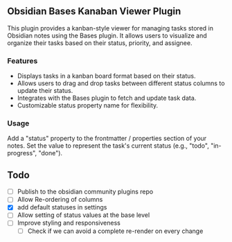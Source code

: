 ## Obsidian Bases Kanaban Viewer Plugin

This plugin provides a kanban-style viewer for managing tasks stored in Obsidian notes using the Bases plugin. It allows users to visualize and organize their tasks based on their status, priority, and assignee.

### Features

-   Displays tasks in a kanban board format based on their status.
-   Allows users to drag and drop tasks between different status columns to update their status.
-   Integrates with the Bases plugin to fetch and update task data.
-   Customizable status property name for flexibility.

### Usage

Add a "status" property to the frontmatter / properties section of your notes. Set the value to represent the task's current status (e.g., "todo", "in-progress", "done").

## Todo

-   [ ] Publish to the obsidian community plugins repo
-   [ ] Allow Re-ordering of columns
-   [x] add default statuses in settings
-   [ ] Allow setting of status values at the base level
-   [ ] Improve styling and responsiveness
    -   [ ] Check if we can avoid a complete re-render on every change
